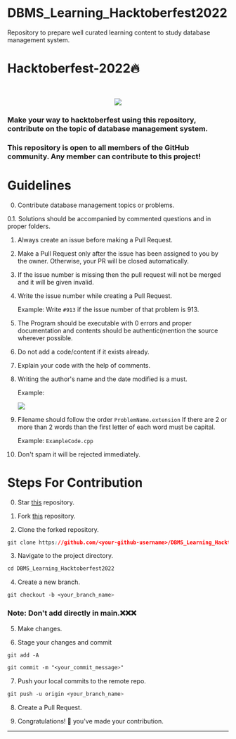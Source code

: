 # DBMS_Learning_Hacktoberfest2022
Repository to prepare well curated learning content to study database management system.


# Hacktoberfest-2022🔥

<br>
<p align="center">
  <img src="_images/Logo.JPG">
</p>

### Make your way to hacktoberfest using this repository, contribute on the topic of database management system.

### This repository is open to all members of the GitHub community. Any member can contribute to this project!

# Guidelines

0. Contribute database management topics or problems.

0.1. Solutions should be accompanied by commented questions and in proper folders.

1. Always create an issue before making a Pull Request. 

2. Make a Pull Request only after the issue has been assigned to you by the owner. Otherwise, your PR will be closed automatically.

3. If the issue number is missing then the pull request will not be merged and it will be given invalid.

4. Write the issue number while creating a Pull Request. 

   Example: Write ````#913```` if the issue number of that problem is 913.

5. The Program should be executable with 0 errors and proper documentation and contents should be authentic(mention the source wherever possible. 

6. Do not add a code/content if it exists already.

7. Explain your code with the help of comments.

8. Writing the author's name and the date modified is a must.

   Example:
   <p align="left">
     <img src="_images/img1.JPG">
   </p>

9. Filename should follow the order
       ````ProblemName.extension````
   If there are 2 or more than 2 words than the first letter of each word must be capital.
  
      Example:   ````ExampleCode.cpp````
       
10. Don't spam it will be rejected immediately.



# Steps For Contribution

0. Star <a href="https://github.com/Kr-Shanu/DBMS_Learning_Hacktoberfest2022" title="this">this</a> repository.

1. Fork <a href="https://github.com/Kr-Shanu/DBMS_Learning_Hacktoberfest2022" title="this">this</a> repository.

2. Clone the forked repository.
```css
git clone https://github.com/<your-github-username>/DBMS_Learning_Hacktoberfest2022
```
  
3. Navigate to the project directory.
```py
cd DBMS_Learning_Hacktoberfest2022
```

4. Create a new branch.
```css
git checkout -b <your_branch_name>
```

### Note: Don't add directly in main.❌❌❌


5. Make changes.

6. Stage your changes and commit
```css
git add -A

git commit -m "<your_commit_message>"
```

7. Push your local commits to the remote repo.
```css
git push -u origin <your_branch_name>
```

8. Create a Pull Request.

9. Congratulations! 🎉 you've made your contribution.


---

